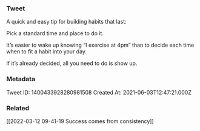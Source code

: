 ### Tweet
A quick and easy tip for building habits that last:

Pick a standard time and place to do it.

It’s easier to wake up knowing “I exercise at 4pm” than to decide each time when to fit a habit into your day.

If it’s already decided, all you need to do is show up.

### Metadata
Tweet ID: 1400433928280981508
Created At: 2021-06-03T12:47:21.000Z

### Related
[[2022-03-12 09-41-19 Success comes from consistency]]

